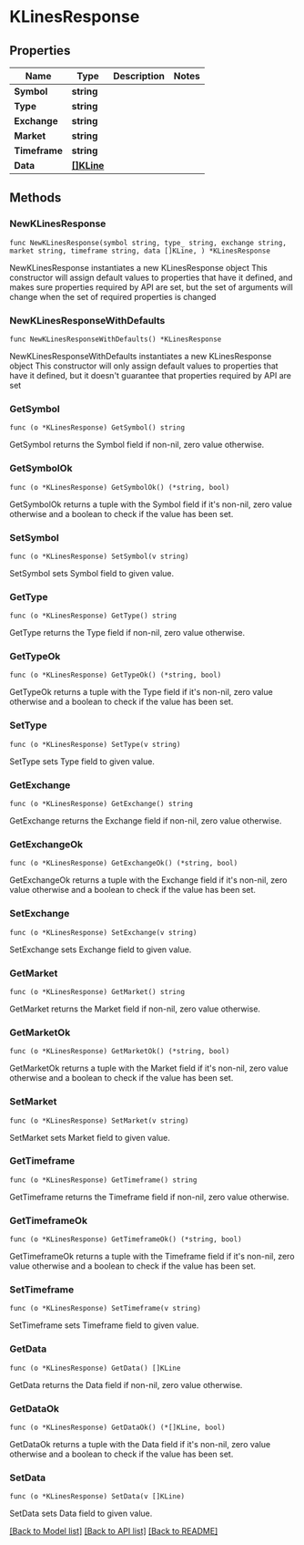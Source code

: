 # KLinesResponse

## Properties

Name | Type | Description | Notes
------------ | ------------- | ------------- | -------------
**Symbol** | **string** |  | 
**Type** | **string** |  | 
**Exchange** | **string** |  | 
**Market** | **string** |  | 
**Timeframe** | **string** |  | 
**Data** | [**[]KLine**](KLine.md) |  | 

## Methods

### NewKLinesResponse

`func NewKLinesResponse(symbol string, type_ string, exchange string, market string, timeframe string, data []KLine, ) *KLinesResponse`

NewKLinesResponse instantiates a new KLinesResponse object
This constructor will assign default values to properties that have it defined,
and makes sure properties required by API are set, but the set of arguments
will change when the set of required properties is changed

### NewKLinesResponseWithDefaults

`func NewKLinesResponseWithDefaults() *KLinesResponse`

NewKLinesResponseWithDefaults instantiates a new KLinesResponse object
This constructor will only assign default values to properties that have it defined,
but it doesn't guarantee that properties required by API are set

### GetSymbol

`func (o *KLinesResponse) GetSymbol() string`

GetSymbol returns the Symbol field if non-nil, zero value otherwise.

### GetSymbolOk

`func (o *KLinesResponse) GetSymbolOk() (*string, bool)`

GetSymbolOk returns a tuple with the Symbol field if it's non-nil, zero value otherwise
and a boolean to check if the value has been set.

### SetSymbol

`func (o *KLinesResponse) SetSymbol(v string)`

SetSymbol sets Symbol field to given value.


### GetType

`func (o *KLinesResponse) GetType() string`

GetType returns the Type field if non-nil, zero value otherwise.

### GetTypeOk

`func (o *KLinesResponse) GetTypeOk() (*string, bool)`

GetTypeOk returns a tuple with the Type field if it's non-nil, zero value otherwise
and a boolean to check if the value has been set.

### SetType

`func (o *KLinesResponse) SetType(v string)`

SetType sets Type field to given value.


### GetExchange

`func (o *KLinesResponse) GetExchange() string`

GetExchange returns the Exchange field if non-nil, zero value otherwise.

### GetExchangeOk

`func (o *KLinesResponse) GetExchangeOk() (*string, bool)`

GetExchangeOk returns a tuple with the Exchange field if it's non-nil, zero value otherwise
and a boolean to check if the value has been set.

### SetExchange

`func (o *KLinesResponse) SetExchange(v string)`

SetExchange sets Exchange field to given value.


### GetMarket

`func (o *KLinesResponse) GetMarket() string`

GetMarket returns the Market field if non-nil, zero value otherwise.

### GetMarketOk

`func (o *KLinesResponse) GetMarketOk() (*string, bool)`

GetMarketOk returns a tuple with the Market field if it's non-nil, zero value otherwise
and a boolean to check if the value has been set.

### SetMarket

`func (o *KLinesResponse) SetMarket(v string)`

SetMarket sets Market field to given value.


### GetTimeframe

`func (o *KLinesResponse) GetTimeframe() string`

GetTimeframe returns the Timeframe field if non-nil, zero value otherwise.

### GetTimeframeOk

`func (o *KLinesResponse) GetTimeframeOk() (*string, bool)`

GetTimeframeOk returns a tuple with the Timeframe field if it's non-nil, zero value otherwise
and a boolean to check if the value has been set.

### SetTimeframe

`func (o *KLinesResponse) SetTimeframe(v string)`

SetTimeframe sets Timeframe field to given value.


### GetData

`func (o *KLinesResponse) GetData() []KLine`

GetData returns the Data field if non-nil, zero value otherwise.

### GetDataOk

`func (o *KLinesResponse) GetDataOk() (*[]KLine, bool)`

GetDataOk returns a tuple with the Data field if it's non-nil, zero value otherwise
and a boolean to check if the value has been set.

### SetData

`func (o *KLinesResponse) SetData(v []KLine)`

SetData sets Data field to given value.



[[Back to Model list]](../README.md#documentation-for-models) [[Back to API list]](../README.md#documentation-for-api-endpoints) [[Back to README]](../README.md)


